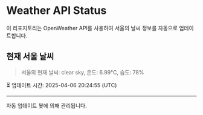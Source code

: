 
# Weather API Status

이 리포지토리는 OpenWeather API를 사용하여 서울의 날씨 정보를 자동으로 업데이트합니다.

## 현재 서울 날씨
> 서울의 현재 날씨: clear sky, 온도: 6.99°C, 습도: 78%

⏳ 업데이트 시간: 2025-04-06 20:24:55 (UTC)

---
자동 업데이트 봇에 의해 관리됩니다.
